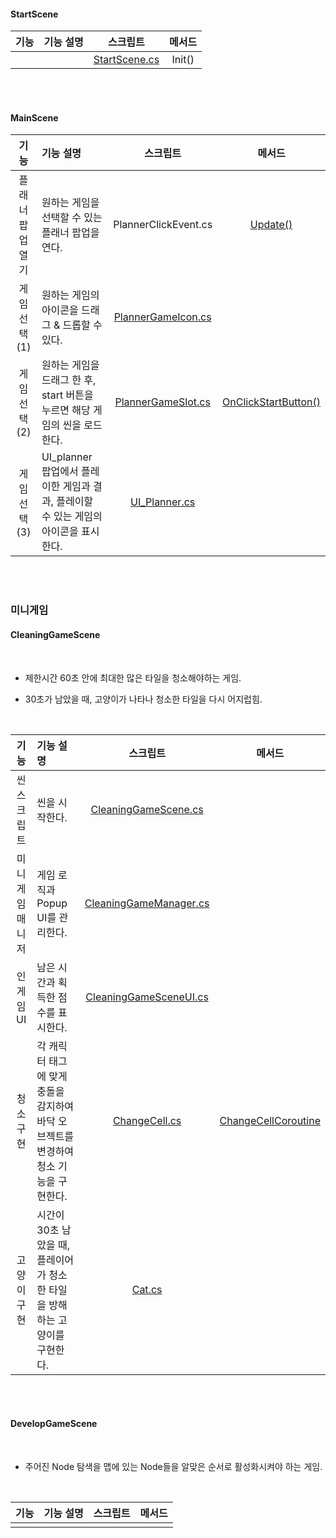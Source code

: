 


#### StartScene
|기능|기능 설명|스크립트|메서드|
|:---:|:---:|:---:|:---:|
|||[StartScene.cs](https://github.com/phw97123/PLANORPAIN/blob/f13925cf701b6cb917696f02047601c248281a25/Assets/Scripts/Scene/StartScene.cs#L7-L15)|Init()|

<br>
<br>


#### MainScene
|기능|기능 설명|스크립트|메서드|
|:---:|:---|:---:|:---:|
|플래너 팝업 열기|원하는 게임을 선택할 수 있는 플래너 팝업을 연다.|PlannerClickEvent.cs|[Update()](https://github.com/phw97123/PLANORPAIN/blob/f13925cf701b6cb917696f02047601c248281a25/Assets/Scripts/UI/Scene/MainScene/PlannerClickEvent.cs#L9)|
|게임 선택(1)|원하는 게임의 아이콘을 드래그 & 드롭할 수 있다.|[PlannerGameIcon.cs](https://github.com/phw97123/PLANORPAIN/blob/f13925cf701b6cb917696f02047601c248281a25/Assets/Scripts/UI/Planner/PlannerGameIcon.cs#L7)||
|게임 선택(2)|원하는 게임을 드래그 한 후, start 버튼을 누르면 해당 게임의 씬을 로드한다.|[PlannerGameSlot.cs](https://github.com/phw97123/PLANORPAIN/blob/f13925cf701b6cb917696f02047601c248281a25/Assets/Scripts/UI/Planner/PlannerGameSlot.cs#L10)|[OnClickStartButton()](https://github.com/phw97123/PLANORPAIN/blob/f13925cf701b6cb917696f02047601c248281a25/Assets/Scripts/UI/Planner/PlannerGameSlot.cs#L55)|
|게임 선택(3)|UI_planner 팝업에서 플레이한 게임과 결과, 플레이할 수 있는 게임의 아이콘을 표시한다.|[UI_Planner.cs](https://github.com/phw97123/PLANORPAIN/blob/f13925cf701b6cb917696f02047601c248281a25/Assets/Scripts/UI/Planner/UI_Planner.cs#L9)||


<br>
<br>

### 미니게임
#### CleaningGameScene
<br>

* 제한시간 60초 안에 최대한 많은 타일을 청소해야하는 게임.

* 30초가 남았을 때, 고양이가 나타나 청소한 타일을 다시 어지럽힘.

<br>

|기능|기능 설명|스크립트|메서드|
|:---:|:---|:---:|:---:|
|씬 스크립트|씬을 시작한다.|[CleaningGameScene.cs](https://github.com/phw97123/PLANORPAIN/blob/fedb8d0b27f8c3fc22113b649f987d68872caf0a/Assets/Scripts/Scene/CleaningGameScene.cs#L5)||
|미니게임 매니저|게임 로직과 Popup UI를 관리한다.|[CleaningGameManager.cs](https://github.com/phw97123/PLANORPAIN/blob/fedb8d0b27f8c3fc22113b649f987d68872caf0a/Assets/Scripts/CleaningGame/CleaningGameManager.cs#L13)||
|인게임 UI|남은 시간과 획득한 점수를 표시한다.|[CleaningGameSceneUI.cs](https://github.com/phw97123/PLANORPAIN/blob/fedb8d0b27f8c3fc22113b649f987d68872caf0a/Assets/Scripts/UI/Scene/CleaningGameScene/CleaningGameSceneUI.cs#L8)||
|청소 구현|각 캐릭터 태그에 맞게 충돌을 감지하여 바닥 오브젝트를 변경하여 청소 기능을 구현한다.|[ChangeCell.cs](https://github.com/phw97123/PLANORPAIN/blob/fedb8d0b27f8c3fc22113b649f987d68872caf0a/Assets/Scripts/CleaningGame/ChangeCell.cs#L24)|[ChangeCellCoroutine](https://github.com/phw97123/PLANORPAIN/blob/fedb8d0b27f8c3fc22113b649f987d68872caf0a/Assets/Scripts/CleaningGame/ChangeCell.cs#L24)|
|고양이 구현|시간이 30초 남았을 때, 플레이어가 청소한 타일을 방해하는 고양이를 구현한다.|[Cat.cs](https://github.com/phw97123/PLANORPAIN/blob/fedb8d0b27f8c3fc22113b649f987d68872caf0a/Assets/Scripts/Character/Cat/Cat.cs#L7)||

<br>
<br>

#### DevelopGameScene
<br>

* 주어진 Node 탐색을 맵에 있는 Node들을 알맞은 순서로 활성화시켜야 하는 게임.

<br>

|기능|기능 설명|스크립트|메서드|
|:---:|:---|:---:|:---:|
|||||
